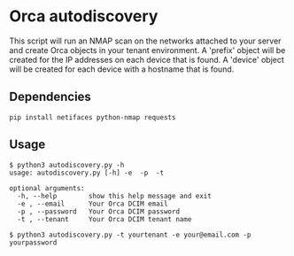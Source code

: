 # Orca autodiscovery

This script will run an NMAP scan on the networks attached to your server and create Orca objects in your tenant environment.
A 'prefix' object will be created for the IP addresses on each device that is found.
A 'device' object will be created for each device with a hostname that is found.

## Dependencies

```
pip install netifaces python-nmap requests
```

## Usage

```
$ python3 autodiscovery.py -h
usage: autodiscovery.py [-h] -e  -p  -t

optional arguments:
  -h, --help        show this help message and exit
  -e , --email      Your Orca DCIM email
  -p , --password   Your Orca DCIM password
  -t , --tenant     Your Orca DCIM tenant name

$ python3 autodiscovery.py -t yourtenant -e your@email.com -p yourpassword
```
